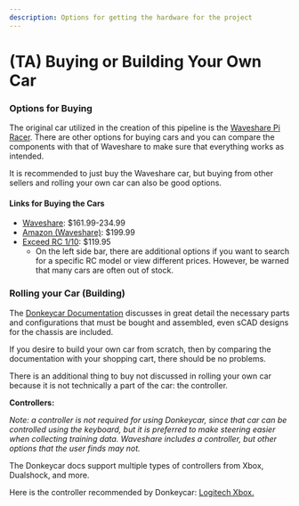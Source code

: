 ```yaml
---
description: Options for getting the hardware for the project
---
```


# (TA) Buying or Building Your Own Car

### Options for Buying

The original car utilized in the creation of this pipeline is the [Waveshare Pi Racer](https://www.waveshare.com/piracer-ai-kit.htm). There are other options for buying cars and you can compare the components with that of Waveshare to make sure that everything works as intended.

It is recommended to just buy the Waveshare car, but buying from other sellers and rolling your own car can also be good options.

#### Links for Buying the Cars&#x20;

* [Waveshare](https://www.waveshare.com/piracer-ai-kit.htm): $161.99-234.99
* [Amazon (Waveshare)](https://www.amazon.com/Waveshare-PiRacer-AI-Autonomous-Accessories/dp/B083XDS4N3): $199.99
* [Exceed RC 1/10](https://www.nitrorcx.com/51c803-fireyellow-24ghz.html): $119.95
  * On the left side bar, there are additional options if you want to search for a specific RC model or view different prices. However, be warned that many cars are often out of stock.&#x20;

### Rolling your Car (Building)

The [Donkeycar Documentation](https://docs.donkeycar.com/cars/roll\_your\_own/) discusses in great detail the necessary parts and configurations that must be bought and assembled, even sCAD designs for the chassis are included.

If you desire to build your own car from scratch, then by comparing the documentation with your shopping cart, there should be no problems.

There is an additional thing to buy not discussed in rolling your own car because it is not technically a part of the car: the controller.&#x20;

**Controllers:**

_Note: a controller is not required for using Donkeycar, since that car can be controlled using the keyboard, but it is preferred to make steering easier when collecting training data. Waveshare includes a controller, but other options that the user finds may not._

The Donkeycar docs support multiple types of controllers from Xbox, Dualshock, and more.&#x20;

Here is the controller recommended by Donkeycar: [Logitech Xbox.](https://www.amazon.com/Logitech-940-000117-Gamepad-F710/dp/B0041RR0TW/ref=sr\_1\_1?keywords=Logitech+Wireless+Gamepad+f710\&qid=1552492996\&s=electronics\&sr=1-1)
